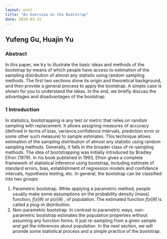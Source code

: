 ```yaml
---
layout: post
title: "An Overview on the Bootstrap"
date: 2019-03-31
---
```

## Yufeng Gu, Huajin Yu
### Abstract
In this paper, we try to illustrate the basic ideas and methods of the bootstrap by means of which people have access to estimation of the sampling distribution of almost any statistic using random sampling methods. The first two sections show its origin and theoretical background, and then provide a general process to apply the bootstrap. A simple case is shown for you to understand the ideas. In the end, we briefly discuss the advantages and disadvantages of the bootstrap.
### 1 Introduction
In statistics, bootstrapping is any test or metric that relies on random sampling with replacement. It allows assigning measures of accuracy (defined in terms of bias, variance,confidence intervals, prediction error or some other such measure) to sample estimates. This technique allows estimation of the sampling distribution of almost any statistic using random sampling methods. Generally, it falls in the broader class of re-sampling methods.
The idea of bootstrapping was initially introduced by Bradley Efron (1979). In his book published in 1993, Efron gives a complete framework of statistical inference using bootstrap, including estimate of standard errors, bias, establishment of regression models and confidence intervals, hypothesis testing, etc.
In general, the bootstrap can be classified into two groups:
1. Parametric bootstrap. While applying a parametric method, people usually make some assumptions on the probability density (mass) function, $f(x\vert\theta)$ or $p(x\vert\theta)$ , of population. The estimated function $f(x\vert\hat{\theta})$ is called a plug-in distribution.
2. Non-parametric bootstrap. In contrast to parametric ways, non-parametric bootstrap estimates the population properties without assuming any function forms. It just re-sampling from a given sample and get the inferences about population.
In the next section, we will provide some statistical process and a simple practice of the bootstrap.
